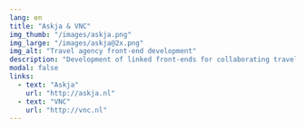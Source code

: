 ```yaml
---
lang: en
title: "Askja & VNC"
img_thumb: "/images/askja.png"
img_large: "/images/askja@2x.png"
img_alt: "Travel agency front-end development"
description: "Development of linked front-ends for collaborating travel agencies (@[TG](http://tweedegolf.nl){:target='_blank'})."
modal: false
links:
  - text: "Askja"
    url: "http://askja.nl"
  - text: "VNC"
    url: "http://vnc.nl"
---
```

